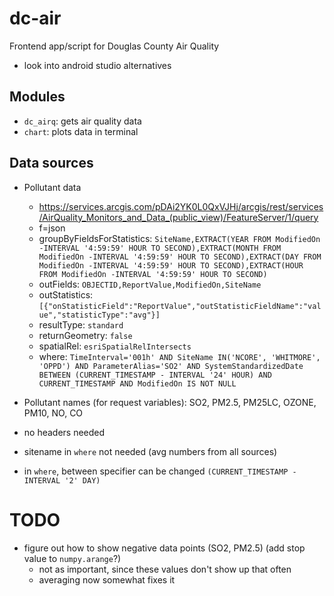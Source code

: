 # dc-air

Frontend app/script for Douglas County Air Quality

- look into android studio alternatives

## Modules
- `dc_airq`: gets air quality data
- `chart`: plots data in terminal

## Data sources

- Pollutant data
    - https://services.arcgis.com/pDAi2YK0L0QxVJHj/arcgis/rest/services/AirQuality_Monitors_and_Data_(public_view)/FeatureServer/1/query 
    - f=json
    - groupByFieldsForStatistics: `SiteName,EXTRACT(YEAR FROM ModifiedOn -INTERVAL '4:59:59' HOUR TO SECOND),EXTRACT(MONTH FROM ModifiedOn -INTERVAL '4:59:59' HOUR TO SECOND),EXTRACT(DAY FROM ModifiedOn -INTERVAL '4:59:59' HOUR TO SECOND),EXTRACT(HOUR FROM ModifiedOn -INTERVAL '4:59:59' HOUR TO SECOND)`
    - outFields: `OBJECTID,ReportValue,ModifiedOn,SiteName`
    - outStatistics: `[{"onStatisticField":"ReportValue","outStatisticFieldName":"value","statisticType":"avg"}]`
    - resultType: `standard`
    - returnGeometry: `false`
    - spatialRel: `esriSpatialRelIntersects`
    - where: `TimeInterval='001h' AND SiteName IN('NCORE', 'WHITMORE', 'OPPD') AND ParameterAlias='SO2' AND SystemStandardizedDate BETWEEN (CURRENT_TIMESTAMP - INTERVAL '24' HOUR) AND CURRENT_TIMESTAMP AND ModifiedOn IS NOT NULL`

- Pollutant names (for request variables): SO2, PM2.5, PM25LC, OZONE, PM10, NO, CO 
- no headers needed
- sitename in `where` not needed (avg numbers from all sources)
- in `where`, between specifier can be changed `(CURRENT_TIMESTAMP - INTERVAL '2' DAY)`

# TODO
- figure out how to show negative data points (SO2, PM2.5) (add stop value to `numpy.arange`?)
    - not as important, since these values don't show up that often
    - averaging now somewhat fixes it
